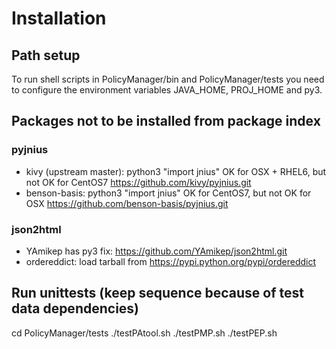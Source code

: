 # Installation

## Path setup
To run shell scripts in PolicyManager/bin and PolicyManager/tests you need to 
configure the environment variables JAVA_HOME, PROJ_HOME and py3. 


## Packages not to be installed from package index

### pyjnius
* kivy (upstream master): python3 "import jnius" OK for OSX + RHEL6, but not OK for CentOS7
    https://github.com/kivy/pyjnius.git
* benson-basis: python3 "import jnius" OK for CentOS7, but not OK for OSX
    https://github.com/benson-basis/pyjnius.git

### json2html
* YAmikep has py3 fix:
    https://github.com/YAmikep/json2html.git
* ordereddict:
    load tarball from https://pypi.python.org/pypi/ordereddict

## Run unittests (keep sequence because of test data dependencies)
cd PolicyManager/tests
./testPAtool.sh
./testPMP.sh
./testPEP.sh